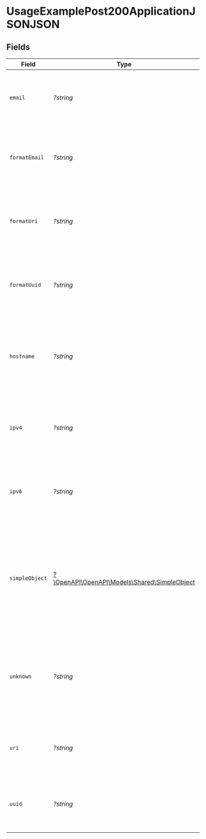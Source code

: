 # UsageExamplePost200ApplicationJSONJSON


## Fields

| Field                                                                                                                                                             | Type                                                                                                                                                              | Required                                                                                                                                                          | Description                                                                                                                                                       |
| ----------------------------------------------------------------------------------------------------------------------------------------------------------------- | ----------------------------------------------------------------------------------------------------------------------------------------------------------------- | ----------------------------------------------------------------------------------------------------------------------------------------------------------------- | ----------------------------------------------------------------------------------------------------------------------------------------------------------------- |
| `email`                                                                                                                                                           | *?string*                                                                                                                                                         | :heavy_minus_sign:                                                                                                                                                | A field called email that will have emails generated as examples                                                                                                  |
| `formatEmail`                                                                                                                                                     | *?string*                                                                                                                                                         | :heavy_minus_sign:                                                                                                                                                | A field formatted as an email that will have emails generated as examples                                                                                         |
| `formatUri`                                                                                                                                                       | *?string*                                                                                                                                                         | :heavy_minus_sign:                                                                                                                                                | A field formatted as a uri that will have uris generated as examples                                                                                              |
| `formatUuid`                                                                                                                                                      | *?string*                                                                                                                                                         | :heavy_minus_sign:                                                                                                                                                | A field formatted as a uuid that will have uuids generated as examples                                                                                            |
| `hostname`                                                                                                                                                        | *?string*                                                                                                                                                         | :heavy_minus_sign:                                                                                                                                                | A field formatted as a hostname that will have hostnames generated as examples                                                                                    |
| `ipv4`                                                                                                                                                            | *?string*                                                                                                                                                         | :heavy_minus_sign:                                                                                                                                                | A field formatted as an ipv4 that will have ipv4s generated as examples                                                                                           |
| `ipv6`                                                                                                                                                            | *?string*                                                                                                                                                         | :heavy_minus_sign:                                                                                                                                                | A field formatted as an ipv6 that will have ipv6s generated as examples                                                                                           |
| `simpleObject`                                                                                                                                                    | [?\OpenAPI\OpenAPI\Models\Shared\SimpleObject](../../models/shared/SimpleObject.md)                                                                               | :heavy_minus_sign:                                                                                                                                                | A simple object that uses all our supported primitive types and enums and has optional properties.<br/><br/>[A link to the external docs.](https://docs.speakeasyapi.dev) |
| `unknown`                                                                                                                                                         | *?string*                                                                                                                                                         | :heavy_minus_sign:                                                                                                                                                | A field formatted as an unknown that will have random strings generated as examples                                                                               |
| `uri`                                                                                                                                                             | *?string*                                                                                                                                                         | :heavy_minus_sign:                                                                                                                                                | A field called uri that will have uris generated as examples                                                                                                      |
| `uuid`                                                                                                                                                            | *?string*                                                                                                                                                         | :heavy_minus_sign:                                                                                                                                                | A field called uuid that will have uuids generated as examples                                                                                                    |
